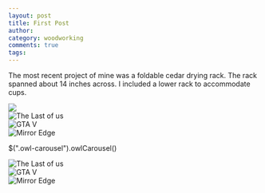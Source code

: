 ```yaml
---
layout: post
title: First Post
author:
category: woodworking
comments: true
tags: 
---
```


The most recent project of mine was a foldable cedar drying rack. The rack
spanned about 14 inches across. I included a lower rack to accommodate cups.

<img src="https://lh3.googleusercontent.com/ySrdhRDyl9Xcoa4JU6Y6nAADG23pK8rEmRa7eGuOsI0=w164-h170-p-no"/>


<div id="owl-demo" class="owl-carousel owl-theme">
 
  <div class="item"><img src="https://drive.google.com/file/d/1hn4vyrq610xoklMYjnI9_iQg7vVIsPhOLg/view?usp=sharing" alt="The Last of us"></div>
  <div class="item"><img src="https://drive.google.com/file/d/1GUDAhUKav0Z_YL9jffsT2El_0VSOQ9jCmA/view?usp=sharing" alt="GTA V"></div>
  <div class="item"><img src="https://drive.google.com/file/d/1px5xPsRWSAkTnnYb0sDzMpfNSFU8N3P3iw/view?usp=sharing" alt="Mirror Edge"></div>
 
</div>

<!-- Owl Carousel Assets -->
$(".owl-carousel").owlCarousel()

<div id="owl-example" class="owl-carousel">
  <div class="item"><img src="https://drive.google.com/file/d/1hn4vyrq610xoklMYjnI9_iQg7vVIsPhOLg/view?usp=sharing" alt="The Last of us"></div>
  <div class="item"><img src="https://drive.google.com/file/d/1GUDAhUKav0Z_YL9jffsT2El_0VSOQ9jCmA/view?usp=sharing" alt="GTA V"></div>
  <div class="item"><img src="https://drive.google.com/file/d/1px5xPsRWSAkTnnYb0sDzMpfNSFU8N3P3iw/view?usp=sharing" alt="Mirror Edge"></div>
</div>


